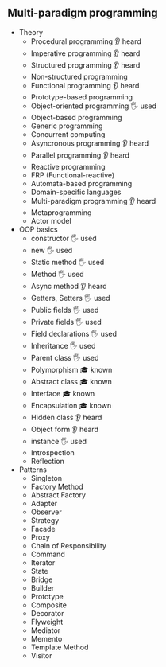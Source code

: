 ## Multi-paradigm programming

- Theory
  - Procedural programming 👂 heard
  - Imperative programming 👂 heard
  - Structured programming 👂 heard
  - Non-structured programming
  - Functional programming 👂 heard
  - Prototype-based programming
  - Object-oriented programming 🖐️ used
  - Object-based programming
  - Generic programming
  - Concurrent computing
  - Asyncronous programming 👂 heard
  - Parallel programming 👂 heard
  - Reactive programming
  - FRP (Functional-reactive)
  - Automata-based programming
  - Domain-specific languages
  - Multi-paradigm programming 👂 heard
  - Metaprogramming
  - Actor model
- OOP basics
  - constructor 🖐️ used
  - new 🖐️ used
  - Static method 🖐️ used
  - Method 🖐️ used
  - Async method 👂 heard
  - Getters, Setters 🖐️ used
  - Public fields 🖐️ used
  - Private fields 🖐️ used
  - Field declarations 🖐️ used
  - Inheritance 🖐️ used
  - Parent class 🖐️ used
  - Polymorphism 🎓 known
  - Abstract class 🎓 known
  - Interface 🎓 known
  - Encapsulation 🎓 known
  - Hidden class 👂 heard
  - Object form 👂 heard
  - instance 🖐️ used
  - Introspection
  - Reflection
- Patterns
  - Singleton
  - Factory Method
  - Abstract Factory
  - Adapter
  - Observer
  - Strategy
  - Facade
  - Proxy
  - Chain of Responsibility
  - Command
  - Iterator
  - State
  - Bridge
  - Builder
  - Prototype
  - Composite
  - Decorator
  - Flyweight
  - Mediator
  - Memento
  - Template Method
  - Visitor

